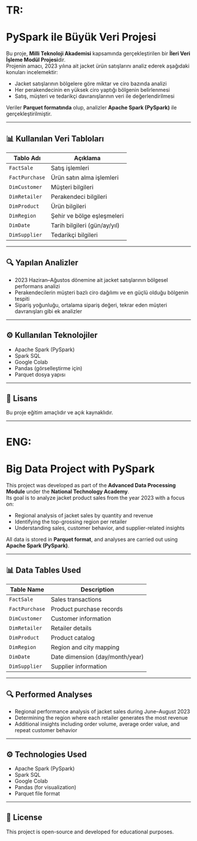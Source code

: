 # TR:

# PySpark ile Büyük Veri Projesi

Bu proje, **Milli Teknoloji Akademisi** kapsamında gerçekleştirilen bir **İleri Veri İşleme Modül Projesi**dir.  
Projenin amacı, 2023 yılına ait jacket ürün satışlarını analiz ederek aşağıdaki konuları incelemektir:

- Jacket satışlarının bölgelere göre miktar ve ciro bazında analizi
- Her perakendecinin en yüksek ciro yaptığı bölgenin belirlenmesi
- Satış, müşteri ve tedarikçi davranışlarının veri ile değerlendirilmesi

Veriler **Parquet formatında** olup, analizler **Apache Spark (PySpark)** ile gerçekleştirilmiştir.

---

## 📊 Kullanılan Veri Tabloları

| Tablo Adı         | Açıklama                         |
|-------------------|----------------------------------|
| `FactSale`        | Satış işlemleri                  |
| `FactPurchase`    | Ürün satın alma işlemleri        |
| `DimCustomer`     | Müşteri bilgileri                |
| `DimRetailer`     | Perakendeci bilgileri            |
| `DimProduct`      | Ürün bilgileri                   |
| `DimRegion`       | Şehir ve bölge eşleşmeleri       |
| `DimDate`         | Tarih bilgileri (gün/ay/yıl)     |
| `DimSupplier`     | Tedarikçi bilgileri              |

---

## 🔍 Yapılan Analizler

- 2023 Haziran–Ağustos dönemine ait jacket satışlarının bölgesel performans analizi
- Perakendecilerin müşteri bazlı ciro dağılımı ve en güçlü olduğu bölgenin tespiti
- Sipariş yoğunluğu, ortalama sipariş değeri, tekrar eden müşteri davranışları gibi ek analizler

---

## ⚙️ Kullanılan Teknolojiler

- Apache Spark (PySpark)
- Spark SQL
- Google Colab
- Pandas (görselleştirme için)
- Parquet dosya yapısı

---

## 📝 Lisans

Bu proje eğitim amaçlıdır ve açık kaynaklıdır.

---

# ENG:

# Big Data Project with PySpark

This project was developed as part of the **Advanced Data Processing Module** under the **National Technology Academy**.  
Its goal is to analyze jacket product sales from the year 2023 with a focus on:

- Regional analysis of jacket sales by quantity and revenue
- Identifying the top-grossing region per retailer
- Understanding sales, customer behavior, and supplier-related insights

All data is stored in **Parquet format**, and analyses are carried out using **Apache Spark (PySpark)**.

---

## 📊 Data Tables Used

| Table Name        | Description                      |
|-------------------|----------------------------------|
| `FactSale`        | Sales transactions               |
| `FactPurchase`    | Product purchase records         |
| `DimCustomer`     | Customer information             |
| `DimRetailer`     | Retailer details                 |
| `DimProduct`      | Product catalog                  |
| `DimRegion`       | Region and city mapping          |
| `DimDate`         | Date dimension (day/month/year)  |
| `DimSupplier`     | Supplier information             |

---

## 🔍 Performed Analyses

- Regional performance analysis of jacket sales during June–August 2023
- Determining the region where each retailer generates the most revenue
- Additional insights including order volume, average order value, and repeat customer behavior

---

## ⚙️ Technologies Used

- Apache Spark (PySpark)
- Spark SQL
- Google Colab
- Pandas (for visualization)
- Parquet file format

---

## 📝 License

This project is open-source and developed for educational purposes.

